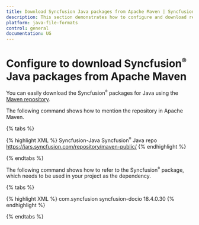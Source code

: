 ```yaml
---
title: Download Syncfusion Java packages from Apache Maven | Syncfusion
description: This section demonstrates how to configure and download required JARs from Apache Maven (JAR configuration)
platform: java-file-formats
control: general
documentation: UG
---
```

# Configure to download Syncfusion<sup style="font-size:70%">&reg;</sup> Java packages from Apache Maven

You can easily download the Syncfusion<sup style="font-size:70%">&reg;</sup> packages for Java using the [Maven repository](https://jars.syncfusion.com/).

The following command shows how to mention the repository in Apache Maven.

{% tabs %}  

{% highlight XML %}
<repository>
   <id>Syncfusion-Java</id>
   <name>Syncfusion<sup style="font-size:70%">&reg;</sup> Java repo</name>
   <url>https://jars.syncfusion.com/repository/maven-public/</url>
</repository>
{% endhighlight %}

{% endtabs %}

The following command shows how to refer to the Syncfusion<sup style="font-size:70%">&reg;</sup> package, which needs to be used in your project as the dependency.

{% tabs %}  

{% highlight XML %}
<dependency>
   <groupId>com.syncfusion</groupId>
   <artifactId>syncfusion-docio</artifactId>
   <version>18.4.0.30</version>
</dependency>
{% endhighlight %}

{% endtabs %}